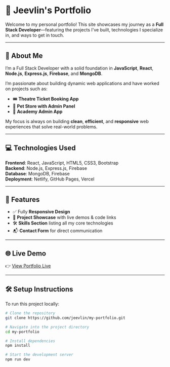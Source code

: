 # 🌟 Jeevlin's Portfolio

Welcome to my personal portfolio! This site showcases my journey as a **Full Stack Developer**—featuring the projects I've built, technologies I specialize in, and ways to get in touch.

---

## 🚀 About Me

I’m a Full Stack Developer with a solid foundation in **JavaScript**, **React**, **Node.js**, **Express.js**, **Firebase**, and **MongoDB**.

I’m passionate about building dynamic web applications and have worked on projects such as:

- 🎟 **Theatre Ticket Booking App**
- 🐾 **Pet Store with Admin Panel**
- 🏫 **Academy Admin App**

My focus is always on building **clean**, **efficient**, and **responsive** web experiences that solve real-world problems.

---

## 💻 Technologies Used

**Frontend**: React, JavaScript, HTML5, CSS3, Bootstrap  
**Backend**: Node.js, Express.js, Firebase  
**Database**: MongoDB, Firebase  
**Deployment**: Netlify, GitHub Pages, Vercel

---

## 🔧 Features

- ✅ Fully **Responsive Design**
- 🧩 **Project Showcase** with live demos & code links
- 🛠️ **Skills Section** listing all my core technologies
- 📬 **Contact Form** for direct communication

---

## 🌐 Live Demo

👉 [View Portfolio Live](https://jeevlin-portfolio.netlify.app/)

---

## 🛠️ Setup Instructions

To run this project locally:

```bash
# Clone the repository
git clone https://github.com/jeevlin/my-portfolio.git

# Navigate into the project directory
cd my-portfolio

# Install dependencies
npm install

# Start the development server
npm run dev
